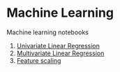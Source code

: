 # Machine Learning
Machine learning notebooks
1. [Univariate Linear Regression](https://github.com/rsc-dev/ml/blob/master/Linear_regression.ipynb)
2. [Multivariate Linear Regression](https://github.com/rsc-dev/ml/blob/master/Multivariate_Linear_Regression.ipynb)
3. [Feature scaling](https://github.com/rsc-dev/ml/blob/master/Feature_scaling.ipynb)
